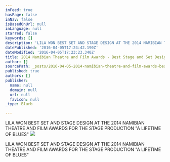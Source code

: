 ```yaml
---
inFeed: true
hasPage: false
inNav: false
isBasedOnUrl: null
inLanguage: null
starred: false
keywords: []
description: 'LILA WON BEST SET AND STAGE DESIGN AT THE 2014 NAMIBIAN THEATRE AND FILM AWARDS    FOR THE STAGE PRODUCTION "A LIFETIME OF BLUES" '
datePublished: '2016-04-05T17:24:42.190Z'
dateModified: '2016-04-05T17:23:23.340Z'
title: 2014 Namibian Theatre and Film Awards - Best Stage and Set Design
author: []
sourcePath: _posts/2016-04-05-2014-namibian-theatre-and-film-awards-best-stage-and-set-d.md
published: true
authors: []
publisher:
  name: null
  domain: null
  url: null
  favicon: null
_type: Blurb

---
```

LILA WON BEST SET AND STAGE DESIGN AT THE 2014 NAMIBIAN THEATRE AND FILM AWARDS FOR THE STAGE PRODUCTION "A LIFETIME OF BLUES" ![](https://the-grid-user-content.s3-us-west-2.amazonaws.com/9d367cda-bbcf-43a1-8a01-5afa32cb1251.jpg)

LILA WON BEST SET AND STAGE DESIGN AT THE 2014 NAMIBIAN THEATRE AND FILM
AWARDS FOR THE STAGE PRODUCTION "A LIFETIME OF BLUES"